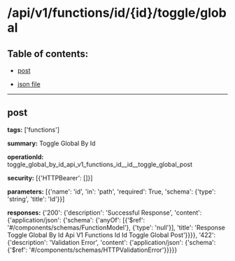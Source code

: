 # /api/v1/functions/id/{id}/toggle/global

## Table of contents:
- [post](#post)

- [json file](./_api_v1_functions_id_{id}_toggle_global.json)

---
<a name="post"></a>
## post

**tags:** ['functions']

**summary:** Toggle Global By Id

**operationId:** toggle_global_by_id_api_v1_functions_id__id__toggle_global_post

**security:** [{'HTTPBearer': []}]

**parameters:** [{'name': 'id', 'in': 'path', 'required': True, 'schema': {'type': 'string', 'title': 'Id'}}]

**responses:** {'200': {'description': 'Successful Response', 'content': {'application/json': {'schema': {'anyOf': [{'$ref': '#/components/schemas/FunctionModel'}, {'type': 'null'}], 'title': 'Response Toggle Global By Id Api V1 Functions Id  Id  Toggle Global Post'}}}}, '422': {'description': 'Validation Error', 'content': {'application/json': {'schema': {'$ref': '#/components/schemas/HTTPValidationError'}}}}}

